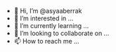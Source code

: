 - 👋 Hi, I’m @asyaaberrak
- 👀 I’m interested in ...
- 🌱 I’m currently learning ...
- 💞️ I’m looking to collaborate on ...
- 📫 How to reach me ...

<!---
asyaaberrak/asyaaberrak is a ✨ special ✨ repository because its `README.md` (this file) appears on your GitHub profile.
You can click the Preview link to take a look at your changes.
--->
